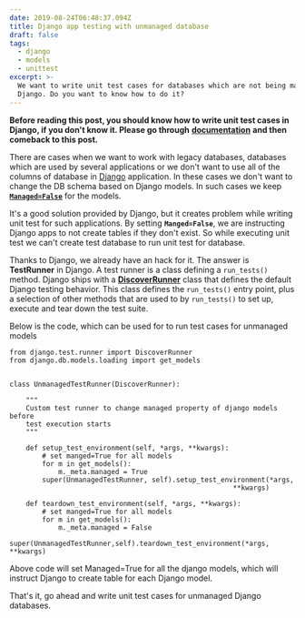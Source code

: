 ```yaml
---
date: 2019-08-24T06:48:37.094Z
title: Django app testing with unmanaged database
draft: false
tags:
  - django
  - models
  - unittest
excerpt: >-
  We want to write unit test cases for databases which are not being managed by
  Django. Do you want to know how to do it?
---
```

**Before reading this post, you should know how to write unit test cases in Django, if you don't know it. Please go through** [**documentation**](https://docs.djangoproject.com/en/2.2/topics/testing/overview/#) **and then comeback to this post.**

There are cases when we want to work with legacy databases, databases which are used by several applications or we don't want to use all of the columns of database in [Django](https://www.djangoproject.com/start/overview/) application. In these cases we don't want to change the DB schema based on Django models. In such cases we keep [**`Managed=False`**](https://docs.djangoproject.com/en/2.2/topics/db/models/#differences-between-proxy-inheritance-and-unmanaged-models) for the models.

It's a good solution provided by Django, but it creates problem while writing unit test for such applications. By setting **`Manged=False`**, we are instructing Django apps to not create tables if they don't exist. So while executing unit test we can't create test database to run unit test for database.

Thanks to Django, we already have an hack for it. The answer is **TestRunner** in Django. A test runner is a class defining a `run_tests()` method. Django ships with a [**DiscoverRunner**](https://docs.djangoproject.com/en/2.2/topics/testing/advanced/#defining-a-test-runner) class that defines the default Django testing behavior. This class defines the `run_tests()` entry point, plus a selection of other methods that are used to by `run_tests()` to set up, execute and tear down the test suite.

Below is the code, which can be used for to run test cases for unmanaged models

```
from django.test.runner import DiscoverRunner
from django.db.models.loading import get_models


class UnmanagedTestRunner(DiscoverRunner):

    """
    Custom test runner to change managed property of django models before 
    test execution starts
    """

    def setup_test_environment(self, *args, **kwargs):
        # set manged=True for all models
        for m in get_models():
            m._meta.managed = True
        super(UnmanagedTestRunner, self).setup_test_environment(*args,
                                                       **kwargs)

    def teardown_test_environment(self, *args, **kwargs):
        # set manged=True for all models
        for m in get_models():
            m._meta.managed = False 
        super(UnmanagedTestRunner,self).teardown_test_environment(*args,                                            **kwargs)
```

Above code will set Managed=True for all the django models, which will instruct Django to create table for each Django model.

That's it, go ahead and write unit test cases for unmanaged Django databases.
